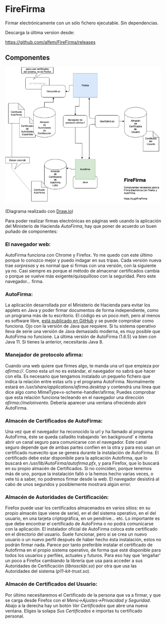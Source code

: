 # FireFirma
Firmar electrónicamente con un sólo fichero ejecutable. Sin dependencias.

Descarga la última version desde:

https://github.com/alfem/FireFirma/releases


## Componentes 
![Diagrama de Componentes](https://raw.githubusercontent.com/alfem/FireFirma/master/Componentes-FireFirma.png)

(Diagrama realizado con [Draw.io](https://www.draw.io/?lightbox=1&highlight=0000ff&edit=_blank&layers=1&nav=1&title=Componentes%20FireFirma#R7Vttc5s4EP41nrn7EA9CvPlj7KR3c9dOO5PLXHvfZBBGDUYU5MS%2BX38SiBcBdnBsg9O5pjO2FgnE7rPP7kryBC7W298SFAefqIfDia552wm8m%2Bg6AA7kH0KyyyVWIVglxJOdKsED%2BRdLoSalG%2BLhVOnIKA0ZiVWhS6MIu0yRoSShL2o3n4bqU2O0wi3Bg4vCtvRv4rEglzq6Xcl%2Fx2QVFE8G1iy%2FskZFZ%2FkmaYA8%2BlITwfsJXCSUsvzbervAoVBeoZd83Ic9V8uJJThifQaQxWr9%2BHD3j%2FO4XN6kxo%2Fvf34MbqB8j2cUbuQbT3Qr5Dece%2BSZf12JrwucMOK7fP7FxWVSXCsk%2FMG1ER03ud0w%2BoEka7RvRKYktis0z%2FUVi68RZfxj%2FhIQhh9i5ArZCwcblwVsHfIWEBNC7tMqoZvI%2B7xhIYmwlHsoefrMRxEmAKhNNbN81jN%2FK7zdq01Q2oiDG9M1ZsmOdykGmNKsEtemI9svNZRIUVAHiCaFSAJzVd66sh3%2FIs13hCmB0TLlH%2BgZtfSaKQl7Uj%2BvqPUMmoJWQ1Om2dIU0DtUZV1KU9BsKQV73OtlkyYsoCsaofC%2Bks4rtWm8VfX5SGkslfUdM7aTFIY42lVV4i1hXzMM6qZsfqtdutvKW2eNnWzkExWzO6x9%2FjJ0k7j4ED4ke6Jkhdkh7cBucyY4RIw8qxM5u20MfRTbRHzuX%2BuNb5mlzKJZWSdrjWgeMBvTPKDFMZzSsU%2B3Lau9QiwojfNw7ZOtsNzcJ2G4oCFNsuHQQ9jxXS5PWUKfcO2K5Tp46V%2BGm4w2iXdSUyk8P%2F7%2Fj8dvs6SpGBLMxg7HujVqkKlFGElje2PMPvKDw5Gf2Zf8zDHJz2z5pvAhP%2FehM9OfiR3P6KI%2FR19CyzqT09gN%2BrM7%2BE8b1G2OqEdInQBfpbu8MD2BLx%2FTDUrIEYz7rvjTBioUIBybQJ0%2BSDjBnicMreEvPQKAp%2BFPcE1CPCSWQ%2FqOuU9jNFnAyRzQEKU%2FKXRnKnLLunG80D9yfVkvL8tofzj010qdsigdqO55J4VPu%2FK5Gjq6DdfIFW5%2BO4uOoqNBueikB5aM65KMz2D%2FFz2Z9dwdJzEPJz2YL%2Ffhj8vXqPAMrAcapWu5Yl7P3UAX75kXW4HUr9dHrsrjrjPBaCS43f2HsNFFh74rJ7eAPTWvzs3bdfB7cpEjQpxfXx57Ayp%2Fmcb%2B9tefFJs6UJHZuXgwLDIN0NLhgIl38f2oNbcbXgfxuKksvBnWbHI4%2F85aX3BCuN4ELs6elDt9k3J91KS81xpBSJYp9Rl9iuA03RveGrgZepfUaCzF6WbPrYiL7ZLq%2Bysen%2FKXEmcuilVJ68eG5mqE8%2ByvLso1HANw80TYDUs2KVPtkN%2FuSgxRKnmn6nc0O4BZT5BHaeo%2BLcn1YlzXVNWWKzDjYRx26LYZQSLvVhwkEoE4RGlK3G76V7dc9MP8f3aubiu9plSzQ6eFrDdTyyd8oSRz%2FoK3jAZvOQ1b5fOXoypzvXojYOnqjfJY1LoRtw3a1brFokN6xIQtswGj%2FI4VqEqdnnDiRLsUzuyeeQbvqSQZ7yXB2LPhNxC4bW0KgQYNw9Ft07GgihzbnJaXdM1%2BK%2B5n01ntn6N6gQ2Uq7NhfGI2hE%2BMs0FeOQSEikuITFzXR%2FYLCE%2Fzi2HybtgOm59QhL%2FzWpzXuFq2EBUnlFGRIYoJ5IU0vBWPFf9HTkQguLZkG3ZVMvsDRERFJT%2F3UBqUausGuaYrGzu8LrWdt2C8dnoRwFoEAlNNg4dDEG9c0GOMng6Tn3QeLZKogLObSyB9o0Vjr9Nu7mGeKSCYuvIYUz1afqF40K5z7vASR1mhSSKXeCRp%2BUS5RIbCkG7Y6%2BwR15AoB9XAOY9pShihkZ5HCOdchY%2BiTmP0mtLoykdbNSV%2FQcQ7bVIkWN1924KrmEtKUobFSiqfrRbRIkSUR0dPXR%2B9auODVtXbNr41qPG7it5c4QEolC1s0zwdWl3tWo%2Bn65hHpYiJLWEtwi5OxW5SmutK4ChEuc3FPbX7ELsskXu5HFSZl0d1UGhCh%2BUh1ekQu0gBY%2BJnRTJNIel05fHPLlVc30YWByhT0a4eHZQpQ%2F2coRSl4kxOtOICs2r9leXTN7q2x6so9wk%2FzJKRgHgep%2Blmcn4G17EaeVrnT0dmHb4DiuPARzgPb1Y%2FxsqDWvWTNnj%2FHw%3D%3D))

Para poder realizar firmas electrónicas en páginas web usando la aplicación del Ministerio de Hacienda *AutoFirma*, hay que poner de acuerdo un buen puñado de componentes:

### El navegador web:
AutoFirma funciona con Chrome y Firefox. Yo me quedo con este último porque lo conozco mejor y puedo indagar en sus tripas. Cada versión nueva trae *sorpresas* y es normal que si firmas con una versión, con la siguiente ya no. Casi siempre es porque el método de almacenar certificados cambia o porque se vuelve más exigente/quisquilloso con la seguridad. Pero este navegador... firma.

### AutoFirma:
La aplicación desarrollada por el Ministerio de Hacienda para evitar los applets en Java y poder firmar documentos de forma independiente, como un programa más de tu escritorio. El código es un poco *meh*, pero al menos es software libre, [está publicado en GitHub](https://github.com/ctt-gob-es/clienteafirma) y se puede comprobar como funciona. Ojo con la versión de Java que requiere. Si tu sistema operativo lleva de serie una versión de Java demasiado moderna, es muy posible que AutoFirma no funcione. La última versión de AutoFirma (1.6.5) va bien con Java 11. Si tienes la anterior, necesitarás Java 8.

### Manejador de protocolo afirma:
Cuando una web quiere que firmes algo, te manda una url que empieza por *afirma://*. Como esta url no es estándar, el navegador no sabrá que hacer con ella. Es necesario que tengamos instalado un pequeño fichero que indica la relación entre estas urls y el programa AutoFirma. Normalmente estará en */usr/share/applications/afirma.desktop* y contendrá una línea que dice algo como MimeType=x-scheme-handler/afirma;
Puedes comprobar que esta relación funciona tecleando en el navegador una dirección *afirma://meloinvento*. Debería aparecer una ventana ofreciéndo abrir AutoFirma. 

### Almacén de Certificados de AutoFirma:
Una vez que el navegador ha reconocido la url y ha llamado al programa AutoFirma, éste se queda calladito trabajando 'en background' e intenta abrir un canal seguro para comunicarse con el navegador. Este canal seguro depende que de ambas partes confíen en la otra y para eso usan un certificado nuevecito que se genera durante la instalación de AutoFirma. El certificado debe estar disponibile para la aplicación Autofirma, que lo buscará en */usr/lib/AutoFirma/autofirma.pfx*, y para Firefox, que lo buscará en su propio almacén de Certificados. Si no coinciden, porque tenemos más de uno, porque la instalación falló o la hemos hecho varias veces, o vete tú a saber, no podremos firmar desde la web. El navegador desistirá al cabo de unos segundos y posiblemente mostrará algún error.

### Almacén de Autoridades de Certificación:
Firefox puede usar los certificados almacenados en varios sitios: en su propio almacén (que viene de serie), en el del sistema operativo, en el del usuario, en una tarjeta criptográfica, en un pendrive... etc. Lo importante es que debe encontrar el certificado de AutoFirma o no podrá comunicarse con la aplicación. El instalador oficial de AutoFirma coloca este certificado en el directorio del usuario. Suele funcionar, pero si se crea un nuevo usuario o un nuevo perfil después de haber hecho ésta instalación, estos no podrán firmar nada. Parece por tanto preferible instalar el certificado de Autofirma en el propio sistema operativo, de forma que esté disponible para todos los usuarios y perfiles, actuales y futuros. Para eso hay que 'engañar' un poco a Firefox cambiando la librería que usa para acceder a sus Autoridades de Certificación (*libnssckbi.so*) por otra que usa las Autoridades del sistema (*p11-kit-trust.so*). 

### Almacén de Certificados del Usuario:
Por último necesitaremos el Certificado de la persona que va a firmar, y que se carga desde Firefox con el *Menú->Ajustes->Privacidad y Seguridad*. Abajo a la derecha hay un botón *Ver Certificados* que abre una nueva ventana. Eliges la solapa *Sus Certificados* e importas tu certificado personal. 



